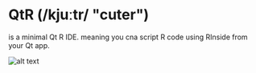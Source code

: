 # QtR (/kjuːtr/ "cuter")

is a minimal Qt R IDE. meaning you cna script R code using RInside from your Qt app.

![alt text](https://github.com/tractatus/minimal-Qt-R-IDE/raw/master/design/printscreen.png "screen shot")



